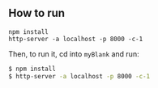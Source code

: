 
## How to run


```windows
npm install
http-server -a localhost -p 8000 -c-1
```

Then, to run it, cd into `myBlank` and run:

```bash
$ npm install
$ http-server -a localhost -p 8000 -c-1
```


